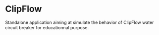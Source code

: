 # ClipFlow
Standalone application aiming at simulate the behavior of ClipFlow water circuit breaker for educationnal purpose.
